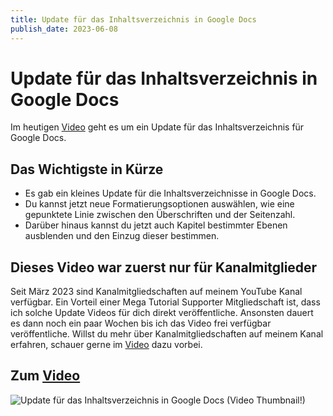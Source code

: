 ```yaml
---
title: Update für das Inhaltsverzeichnis in Google Docs
publish_date: 2023-06-08
---
```


# Update für das Inhaltsverzeichnis in Google Docs

Im heutigen [Video](https://youtu.be/T7zNMcpOtVw) geht es um ein Update für das Inhaltsverzeichnis für Google Docs. 

## Das Wichtigste in Kürze

- Es gab ein kleines Update für die Inhaltsverzeichnisse in Google Docs.
- Du kannst jetzt neue Formatierungsoptionen auswählen, wie eine gepunktete Linie zwischen den Überschriften und der Seitenzahl.
- Darüber hinaus kannst du jetzt auch Kapitel bestimmter Ebenen ausblenden und den Einzug dieser bestimmen.

## Dieses Video war zuerst nur für Kanalmitglieder

Seit März 2023 sind Kanalmitgliedschaften auf meinem YouTube Kanal verfügbar. Ein Vorteil einer Mega Tutorial Supporter Mitgliedschaft ist, dass ich solche Update Videos für dich direkt veröffentliche. Ansonsten dauert es dann noch ein paar Wochen bis ich das Video frei verfügbar veröffentliche. Willst du mehr über Kanalmitgliedschaften auf meinem Kanal erfahren, schauer gerne im [Video](https://youtu.be/ZLWu1m36Ty4) dazu vorbei.

## Zum [Video](https://youtu.be/T7zNMcpOtVw)

![Update für das Inhaltsverzeichnis in Google Docs (Video Thumbnail!)](../thumbnails/Fertig470.jpg "Update für das Inhaltsverzeichnis in Google Docs (Video Thumbnail!)")
